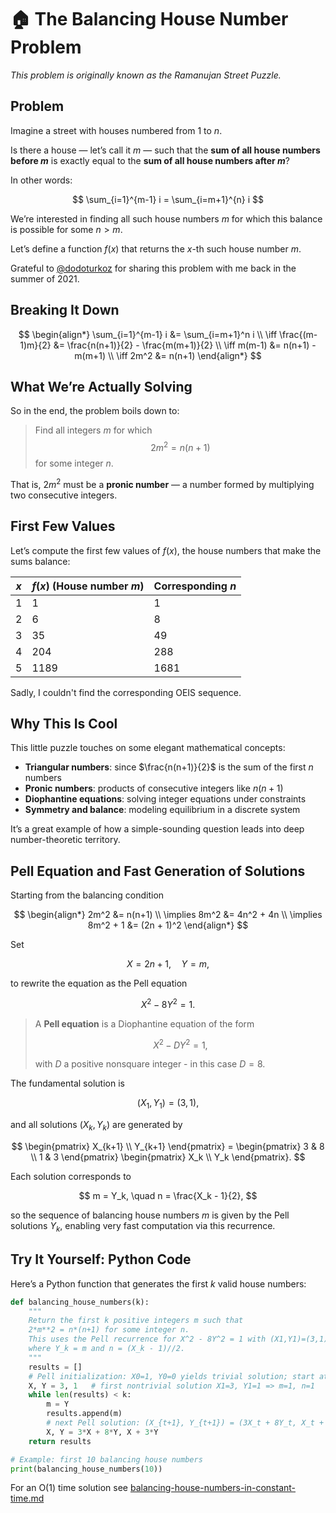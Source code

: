 # 🏠 The Balancing House Number Problem

*This problem is originally known as the Ramanujan Street Puzzle.*

## Problem

Imagine a street with houses numbered from 1 to $n$.

Is there a house — let’s call it $m$ — such that the **sum of all house numbers before $m$** is exactly equal to the **sum of all house numbers after $m$**?

In other words:

$$
\sum_{i=1}^{m-1} i = \sum_{i=m+1}^{n} i
$$

We’re interested in finding all such house numbers $m$ for which this balance is possible for some $n > m$.

Let’s define a function $f(x)$ that returns the $x$-th such house number $m$.

Grateful to [@dodoturkoz](https://github.com/dodoturkoz) for sharing this problem with me back in the summer of 2021.

## Breaking It Down

$$
\begin{align*}
\sum_{i=1}^{m-1} i &= \sum_{i=m+1}^n i \\
\iff \frac{(m-1)m}{2} &= \frac{n(n+1)}{2} - \frac{m(m+1)}{2} \\
\iff m(m-1) &= n(n+1) - m(m+1) \\
\iff 2m^2 &= n(n+1)
\end{align*}
$$


## What We’re Actually Solving

So in the end, the problem boils down to:

> Find all integers $m$ for which $$2m^2 = n(n + 1)$$ for some integer $n$.

That is, $2m^2$ must be a **pronic number** — a number formed by multiplying two consecutive integers.



## First Few Values

Let’s compute the first few values of $f(x)$, the house numbers that make the sums balance:

| $x$ | $f(x)$ (House number $m$) | Corresponding $n$ |
|--------|-------------------------------|--------------------|
| 1      | 1                             | 1                  |
| 2      | 6                             | 8                  |
| 3      | 35                            | 49                 |
| 4      | 204                           | 288                |
| 5      | 1189                          | 1681               |

Sadly, I couldn't find the corresponding OEIS sequence.


## Why This Is Cool

This little puzzle touches on some elegant mathematical concepts:

- **Triangular numbers**: since $\frac{n(n+1)}{2}$ is the sum of the first $n$ numbers
- **Pronic numbers**: products of consecutive integers like $n(n+1)$
- **Diophantine equations**: solving integer equations under constraints
- **Symmetry and balance**: modeling equilibrium in a discrete system

It’s a great example of how a simple-sounding question leads into deep number-theoretic territory.

## Pell Equation and Fast Generation of Solutions

Starting from the balancing condition

$$
\begin{align*}
2m^2 &= n(n+1) \\
\implies 8m^2 &= 4n^2 + 4n \\
\implies 8m^2 + 1 &= (2n + 1)^2
\end{align*}
$$

Set

$$
X = 2n + 1, \quad Y = m,
$$

to rewrite the equation as the Pell equation

$$
X^2 - 8Y^2 = 1.
$$

> A **Pell equation** is a Diophantine equation of the form
>
> $$
> X^2 - D Y^2 = 1,
> $$
> 
> with $D$ a positive nonsquare integer - in this case $D = 8$.

The fundamental solution is

$$
(X_1, Y_1) = (3, 1),
$$

and all solutions $(X_k, Y_k)$ are generated by

$$
\begin{pmatrix} X_{k+1} \\ Y_{k+1} \end{pmatrix} =
\begin{pmatrix}
3 & 8 \\
1 & 3
\end{pmatrix}
\begin{pmatrix} X_k \\ Y_k \end{pmatrix}.
$$

Each solution corresponds to

$$
m = Y_k, \quad n = \frac{X_k - 1}{2},
$$

so the sequence of balancing house numbers $m$ is given by the Pell solutions $Y_k$, enabling very fast computation via this recurrence.


## Try It Yourself: Python Code


Here’s a Python function that generates the first $k$ valid house numbers:

```python
def balancing_house_numbers(k):
    """
    Return the first k positive integers m such that
    2*m**2 = n*(n+1) for some integer n.
    This uses the Pell recurrence for X^2 - 8Y^2 = 1 with (X1,Y1)=(3,1),
    where Y_k = m and n = (X_k - 1)//2.
    """
    results = []
    # Pell initialization: X0=1, Y0=0 yields trivial solution; start at the fundamental one:
    X, Y = 3, 1   # first nontrivial solution X1=3, Y1=1 => m=1, n=1
    while len(results) < k:
        m = Y
        results.append(m)
        # next Pell solution: (X_{t+1}, Y_{t+1}) = (3X_t + 8Y_t, X_t + 3Y_t)
        X, Y = 3*X + 8*Y, X + 3*Y
    return results

# Example: first 10 balancing house numbers
print(balancing_house_numbers(10))
```

For an O(1) time solution see [balancing-house-numbers-in-constant-time.md](balancing-house-numbers-in-constant-time.md)

